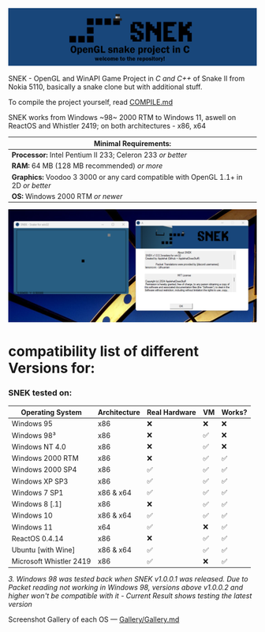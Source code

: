 <div align=center>
  <img src="source/images/banner.png">
</div>

SNEK - OpenGL and WinAPI Game Project in *C and C++* of Snake II from Nokia 5110, basically a snake clone but with additional stuff.

To compile the project yourself, read <a href="https://github.com/ApplehatDot/SNEK/blob/main/docs%2FCOMPILE.md">COMPILE.md</a>

SNEK works from Windows ~98~ 2000 RTM to Windows 11, aswell on ReactOS and Whistler 2419; on both architectures - x86, x64

|Minimal Requirements:|
|-------------|
|**Processor:** Intel Pentium II 233; Celeron 233 *or better*|
|**RAM:** 64 MB (128 MB recommended) *or more*|
|**Graphics:** Voodoo 3 3000 or any card compatible with OpenGL 1.1+ in 2D *or better*|
|**OS:** Windows 2000 RTM *or newer* |

<img src="source/images/Windows 11.png">

# compatibility list of different Versions for:

### SNEK tested on:
| Operating System | Architecture | Real Hardware | VM | Works? | 
| ---------------- |--------------| ------------- | -- | ------ |
|    Windows 95    |      x86     |       :x:      | :x: | :x: |
|    Windows 98³    |      x86     |      :x:      |:white_check_mark:|:x:|
|  Windows NT 4.0  |      x86     |      :x:     |:white_check_mark:| :x: |
| Windows 2000 RTM |      x86     |:x:|:white_check_mark:| :white_check_mark: |
| Windows 2000 SP4 |      x86     |:white_check_mark:|:white_check_mark:| :white_check_mark: |
|   Windows XP SP3 |      x86     |:white_check_mark:|:white_check_mark:| :white_check_mark: |
|   Windows 7 SP1  |   x86 & x64  |:white_check_mark:|:white_check_mark:| :white_check_mark:|
|   Windows 8 [.1] |      x86     |       :x:      |:white_check_mark:| :white_check_mark:|
|   Windows 10     |   x86 & x64  |:white_check_mark:|:white_check_mark:| :white_check_mark:|
|   Windows 11     |      x64     |:white_check_mark:|:x:| :white_check_mark:|
|   ReactOS 0.4.14 |      x86     |      :x:      |:white_check_mark:| :white_check_mark:|
|Ubuntu [with Wine]|   x86 & x64  |:white_check_mark:|:white_check_mark:| :white_check_mark:|
| Microsoft Whistler 2419 | x86 | :white_check_mark: | :x: | :white_check_mark:|

*3. Windows 98 was tested back when SNEK v1.0.0.1 was released. Due to Packet reading not working in Windows 98, versions above v1.0.0.2 and higher won't be compatible with it - Current Result shows testing the latest version*



Screenshot Gallery of each OS — <a href="https://github.com/ApplehatDot/SNEK/blob/main/Gallery%2FGallery.md">Gallery/Gallery.md</a>

